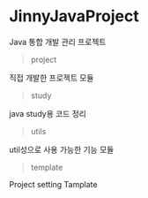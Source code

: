 # JinnyJavaProject

Java 통합 개발 관리 프로젝트

> project

직접 개발한 프로젝트 모듈

> study

java study용 코드 정리

> utils

util성으로 사용 가능한 기능 모듈

> template

Project setting Tamplate 

